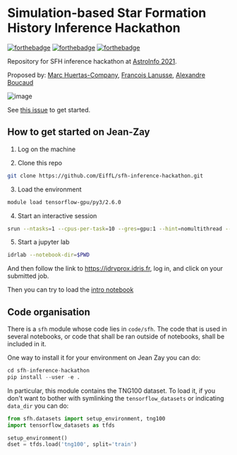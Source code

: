 # Simulation-based Star Formation History Inference Hackathon
[![forthebadge](https://forthebadge.com/images/badges/uses-badges.svg)](https://forthebadge.com) [![forthebadge](https://forthebadge.com/images/badges/built-with-science.svg)](https://forthebadge.com) [![forthebadge](https://forthebadge.com/images/badges/powered-by-black-magic.svg)](https://forthebadge.com)

Repository for SFH inference hackathon at [AstroInfo 2021](https://astroinfo2021.sciencesconf.org/).

Proposed by: [Marc Huertas-Company](https://github.com/mhuertascompany), [Francois Lanusse](https://github.com/eiffl), [Alexandre Boucaud](https://github.com/aboucaud)

![image](https://user-images.githubusercontent.com/861591/144759151-1091c201-2cb0-433e-aa81-6c8728afc579.png)


See [this issue](https://github.com/EiffL/sfh-inference-hackathon/issues/1) to get started.

## How to get started on Jean-Zay

1. Log on the machine

2. Clone this repo
```bash
git clone https://github.com/EiffL/sfh-inference-hackathon.git
```

3. Load the environment
```bash
module load tensorflow-gpu/py3/2.6.0
```

4. Start an interactive session
```bash
srun --ntasks=1 --cpus-per-task=10 --gres=gpu:1 --hint=nomultithread --time=06:00:00 -A wvb@gpu --pty bash
```

5. Start a jupyter lab
```bash
idrlab --notebook-dir=$PWD
```
And then follow the link to https://idrvprox.idris.fr, log in, and click on your submitted job.

Then you can try to load the [intro notebook](notebooks/Intro_Hackathon_Astroinfo21_SFHs.ipynb)

## Code organisation

There is a `sfh` module whose code lies in `code/sfh`.  The code that is used
in several notebooks, or code that shall be ran outside of notebooks, shall be
included in it.

One way to install it for your environment on Jean Zay you can do:

```python
cd sfh-inference-hackathon
pip install --user -e .
```

In particular, this module contains the TNG100 dataset.  To load it, if you don't want to bother with symlinking the `tensorflow_datasets` or indicating `data_dir` you can do:

```python
from sfh.datasets import setup_environment, tng100
import tensorflow_datasets as tfds

setup_environment()
dset = tfds.load('tng100', split='train')
```
